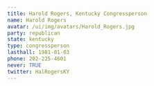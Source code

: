 ```yaml
---
title: Harold Rogers, Kentucky Congressperson
name: Harold Rogers
avatar: /ui/img/avatars/Harold_Rogers.jpg
party: republican
state: kentucky
type: congressperson
lasthall: 1981-01-03
phone: 202-225-4601
never: TRUE
twitter: HalRogersKY
---
```

